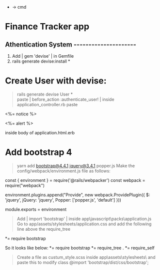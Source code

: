 * -> cmd

# Finance Tracker app

## Athentication System ---------------------

1. Add | gem 'devise' | in Gemfile
2. rails generate devise:install *

# Create User with devise:

> rails generate devise User *  
> paste | before_action :authenticate_user! | inside application_controller.rb
> paste 
  <p class="notice"> <%= notice %> </p>
  <p class="alert"> <%= alert %> </p>
  inside body of application.html.erb

<!-- Now the signup and login page functionality automatically created -->
# Add bootstrap 4
> yarn add bootstrap@4.4.1 jquery@3.4.1 popper.js
> Make the config/webpack/environment.js file as follows:

const { environment } = require('@rails/webpacker')
const webpack = require("webpack")

environment.plugins.append("Provide", new webpack.ProvidePlugin({
    $: 'jquery',
    jQuery: 'jquery',
    Popper: ['popper.js', 'default']
}))

module.exports = environment

> Add | import 'bootstrap' | inside app\javascript\packs\application.js
> Go to app/assets/stylesheets/application.css and add the following line above the require_tree 

*= require bootstrap

So it looks like below:
*= require bootstrap
*= require_tree .
*= require_self

> Create a file as custum_style.scss inside app\assets\stylesheets\ and paste this to modify class 
@import 'bootstrap/dist/css/bootstrap';